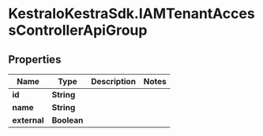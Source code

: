 # KestraIoKestraSdk.IAMTenantAccessControllerApiGroup

## Properties

Name | Type | Description | Notes
------------ | ------------- | ------------- | -------------
**id** | **String** |  | 
**name** | **String** |  | 
**external** | **Boolean** |  | 


